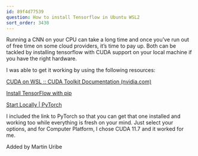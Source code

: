 ```yaml
---
id: 89f4d77539
question: How to install Tensorflow in Ubuntu WSL2
sort_order: 3430
---
```


Running a CNN on your CPU can take a long time and once you’ve run out of free time on some cloud providers, it’s time to pay up. Both can be tackled by installing tensorflow with CUDA support on your local machine if you have the right hardware.

I was able to get it working by using the following resources:

[CUDA on WSL :: CUDA Toolkit Documentation (nvidia.com)](https://docs.nvidia.com/cuda/wsl-user-guide/index.html)

[Install TensorFlow with pip](https://www.tensorflow.org/install/pip#windows-wsl2)

[Start Locally | PyTorch](https://pytorch.org/get-started/locally/)

I included the link to PyTorch so that you can get that one installed and working too while everything is fresh on your mind. Just select your options, and for Computer Platform, I chose CUDA 11.7 and it worked for me.

Added by Martin Uribe

